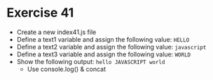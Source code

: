 # Exercise 41

* Create a new index41.js file
* Define a text1 variable and assign the following value: `HELLO`
* Define a text2 variable and assign the following value: `javascript`
* Define a text3 variable and assign the following value: `WORLD`
* Show the following output: `hello JAVASCRIPT world`
  * Use console.log() & concat